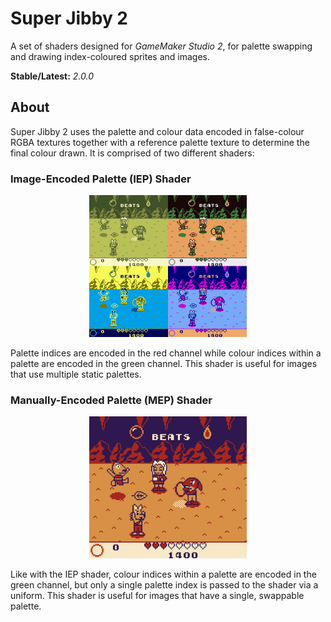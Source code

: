 # Super Jibby 2

A set of shaders designed for *GameMaker Studio 2*, for palette swapping and drawing index-coloured sprites and images.

**Stable/Latest:** *2.0.0*

## About

Super Jibby 2 uses the palette and colour data encoded in false-colour RGBA textures together with a reference palette texture to determine the final colour drawn. It is comprised of two different shaders:

### Image-Encoded Palette (IEP) Shader

<p align="center">
    <img src="https://github.com/mstop4/super-jibby-2/blob/master/doc/iep%20example.png" width=50%>
</p>

Palette indices are encoded in the red channel while colour indices within a palette are encoded in the green channel. This shader is useful for images that use multiple static palettes.

### Manually-Encoded Palette (MEP) Shader

<p align="center">
    <img src="https://github.com/mstop4/super-jibby-2/blob/master/doc/mep%20example.gif" width=50%>
</p>

Like with the IEP shader, colour indices within a palette are encoded in the green channel, but only a single palette index is passed to the shader via a uniform. This shader is useful for images that have a single, swappable palette.
